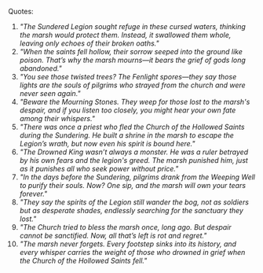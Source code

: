 Quotes:
1. _"The Sundered Legion sought refuge in these cursed waters, thinking the marsh would protect them. Instead, it swallowed them whole, leaving only echoes of their broken oaths."_
2. _"When the saints fell hollow, their sorrow seeped into the ground like poison. That’s why the marsh mourns—it bears the grief of gods long abandoned."_
3. _"You see those twisted trees? The Fenlight spores—they say those lights are the souls of pilgrims who strayed from the church and were never seen again."_
4. _"Beware the Mourning Stones. They weep for those lost to the marsh's despair, and if you listen too closely, you might hear your own fate among their whispers."_
5. _"There was once a priest who fled the Church of the Hollowed Saints during the Sundering. He built a shrine in the marsh to escape the Legion’s wrath, but now even his spirit is bound here."_
6. _"The Drowned King wasn’t always a monster. He was a ruler betrayed by his own fears and the legion's greed. The marsh punished him, just as it punishes all who seek power without price."_
7. _"In the days before the Sundering, pilgrims drank from the Weeping Well to purify their souls. Now? One sip, and the marsh will own your tears forever."_
8. _"They say the spirits of the Legion still wander the bog, not as soldiers but as desperate shades, endlessly searching for the sanctuary they lost."_
9. _"The Church tried to bless the marsh once, long ago. But despair cannot be sanctified. Now, all that’s left is rot and regret."_
10. _"The marsh never forgets. Every footstep sinks into its history, and every whisper carries the weight of those who drowned in grief when the Church of the Hollowed Saints fell."_